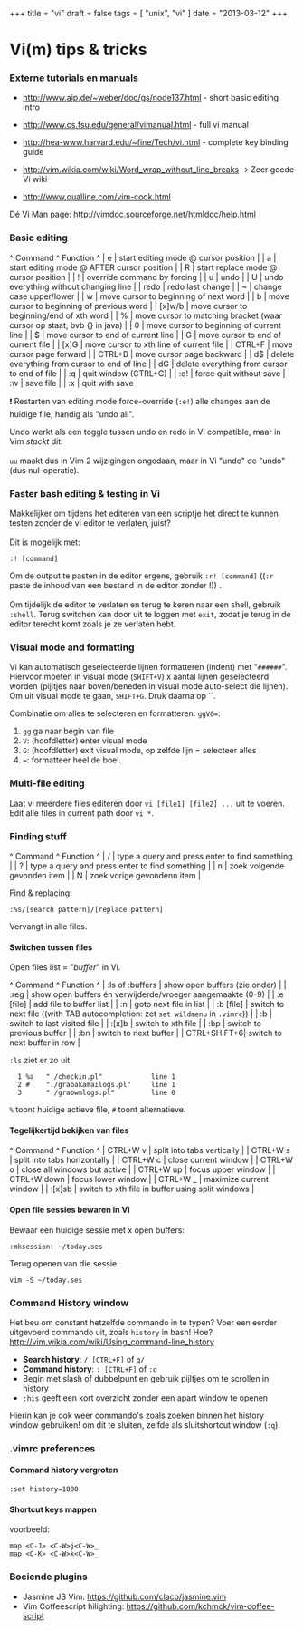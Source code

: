 +++
title = "vi"
draft = false
tags = [
    "unix",
    "vi"
]
date = "2013-03-12"
+++
# Vi(m) tips & tricks 

### Externe tutorials en manuals 

  * http://www.aip.de/~weber/doc/gs/node137.html - short basic editing intro
  * http://www.cs.fsu.edu/general/vimanual.html - full vi manual
  * http://hea-www.harvard.edu/~fine/Tech/vi.html - complete key binding guide

  * http://vim.wikia.com/wiki/Word_wrap_without_line_breaks -> Zeer goede Vi wiki
  * http://www.oualline.com/vim-cook.html

Dé Vi Man page: http://vimdoc.sourceforge.net/htmldoc/help.html

### Basic editing 

^ Command      ^ Function ^
| e | start editing mode @ cursor position |
| a | start editing mode @ AFTER cursor position |
| R | start replace mode @ cursor position |
| ! | override command by forcing |
| u | undo |
| U | undo everything without changing line |
| redo | redo last change |
| ~ | change case upper/lower |
| w | move cursor to beginning of next word |
| b | move cursor to beginning of previous word |
| [x]w/b | move cursor to beginning/end of xth word |
| % | move cursor to matching bracket (waar cursor op staat, bvb {} in java) |
| 0 | move cursor to beginning of current line |
| $ | move cursor to end of current line |
| G | move cursor to end of current file |
| [x]G | move cursor to xth line of current file |
| CTRL+F | move cursor page forward |
| CTRL+B | move cursor page backward |
| d$ | delete everything from cursor to end of line |
| dG | delete everything from cursor to end of file |
| :q | quit window (CTRL+C) |
| :q! | force quit without save |
| :w | save file |
| :x | quit with save |

:exclamation: Restarten van editing mode force-override (`:e!`) alle changes aan de huidige file, handig als "undo all".

Undo werkt als een toggle tussen undo en redo in Vi compatible, maar in Vim *stackt* dit. <br/><br/>
`uu` maakt dus in Vim 2 wijzigingen ongedaan, maar in Vi "undo" de "undo" (dus nul-operatie).


### Faster bash editing & testing in Vi 

Makkelijker om tijdens het editeren van een scriptje het direct te kunnen testen zonder de vi editor te verlaten, juist? <br/><br/>
Dit is mogelijk met:

```:! [command]```

Om de output te pasten in de editor ergens, gebruik `:r! [command]` ((`:r` paste de inhoud van een bestand in de editor zonder !)) .<br/><br/>
Om tijdelijk de editor te verlaten en terug te keren naar een shell, gebruik `:shell`. Terug switchen kan door uit te loggen met `exit`, zodat je terug in de editor terecht komt zoals je ze verlaten hebt. 

### Visual mode and formatting 

Vi kan automatisch geselecteerde lijnen formatteren (indent) met "`######`". Hiervoor moeten in visual mode (`SHIFT+V`) x aantal lijnen geselecteerd worden (pijltjes naar boven/beneden in visual mode auto-select die lijnen). Om uit visual mode te gaan, `SHIFT+G`. Druk daarna op ``. 

Combinatie om alles te selecteren en formatteren: `ggVG=`:
  1. `gg` ga naar begin van file
  2. `V`: (hoofdletter) enter visual mode
  3. `G`: (hoofdletter) exit visual mode, op zelfde lijn = selecteer alles
  4. `=`: formatteer heel de boel.

### Multi-file editing 

Laat vi meerdere files editeren door `vi [file1] [file2] ...` uit te voeren. Edit alle files in current path door `vi *`.

### Finding stuff 

^ Command      ^ Function ^
| / | type a query and press enter to find something |
| ? | type a query and press enter to find something |
| n | zoek volgende gevonden item |
| N | zoek vorige gevondenn item | 

Find & replacing:

```:%s/[search pattern]/[replace pattern]```

Vervangt in alle files.

#### Switchen tussen files 

Open files list = "*buffer*" in Vi.

^ Command      ^ Function ^
| :ls of :buffers | show open buffers (zie onder) |
| :reg | show open buffers én verwijderde/vroeger aangemaakte (0-9) |
| :e [file] | add file to buffer list |
| :n | goto next file in list |
| :b [file] | switch to next file ((with TAB autocompletion: zet `set wildmenu` in `.vimrc`)) |
| :b | switch to last visited file |
| :[x]b | switch to xth file |
| :bp | switch to previous buffer |
| :bn | switch to next buffer |
| CTRL+SHIFT+6| switch to next buffer in row |

`:ls` ziet er zo uit:

```
  1 %a   "./checkin.pl"            line 1
  2 #    "./grabakamailogs.pl"     line 1
  3      "./grabwmlogs.pl"         line 0
```

`%` toont huidige actieve file, `#` toont alternatieve. 

#### Tegelijkertijd bekijken van files 

^ Command      ^ Function ^
| CTRL+W v  | split into tabs vertically |
| CTRL+W s | split into tabs horizontally |
| CTRL+W c | close current window |
| CTRL+W o | close all windows but active |
| CTRL+W up | focus upper window |
| CTRL+W down | focus lower window |
| CTRL+W _ | maximize current window |
| :[x]sb | switch to xth file in buffer using split windows |

#### Open file sessies bewaren in Vi 

Bewaar een huidige sessie met x open buffers:

```:mksession! ~/today.ses```

Terug openen van die sessie:

```vim -S ~/today.ses```

### Command History window 

Het beu om constant hetzelfde commando in te typen? Voer een eerder uitgevoerd commando uit, zoals `history` in bash! Hoe? http://vim.wikia.com/wiki/Using_command-line_history

  * **Search history**: `/ [CTRL+F]` of `q/`
  * **Command history**: `: [CTRL+F]` of `:q`
  * Begin met slash of dubbelpunt en gebruik pijltjes om te scrollen in history
  * `:his` geeft een kort overzicht zonder een apart window te openen

Hierin kan je ook weer commando's zoals zoeken binnen het history window gebruiken! om dit te sluiten, zelfde als sluitshortcut window (`:q`).

### .vimrc preferences 

#### Command history vergroten 

```
:set history=1000
```

#### Shortcut keys mappen 

voorbeeld:

```
map <C-J> <C-W>j<C-W>_
map <C-K> <C-W>k<C-W>_
```

### Boeiende plugins 

  * Jasmine JS Vim: https://github.com/claco/jasmine.vim
  * Vim Coffeescript hilighting: https://github.com/kchmck/vim-coffee-script
